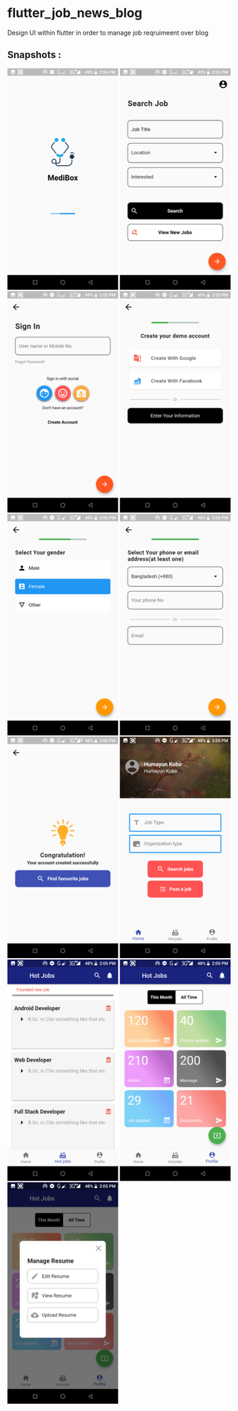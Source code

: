 # flutter_job_news_blog

Design UI within flutter in order to manage job reqruimeent over blog

## Snapshots : 
<img src = "https://github.com/hkobir/job_news_flutter/blob/master/snapshots/1.png" width="250px" height="500">
<img src = "https://github.com/hkobir/job_news_flutter/blob/master/snapshots/2.png" width="250px" height="500">
<img src = "https://github.com/hkobir/job_news_flutter/blob/master/snapshots/3.png" width="250px" height="500">
<img src = "https://github.com/hkobir/job_news_flutter/blob/master/snapshots/4.png" width="250px" height="500">
<img src = "https://github.com/hkobir/job_news_flutter/blob/master/snapshots/5.png" width="250px" height="500">
<img src = "https://github.com/hkobir/job_news_flutter/blob/master/snapshots/6.png" width="250px" height="500">
<img src = "https://github.com/hkobir/job_news_flutter/blob/master/snapshots/7.png" width="250px" height="500">
<img src = "https://github.com/hkobir/job_news_flutter/blob/master/snapshots/8.png" width="250px" height="500">
<img src = "https://github.com/hkobir/job_news_flutter/blob/master/snapshots/9.png" width="250px" height="500">
<img src = "https://github.com/hkobir/job_news_flutter/blob/master/snapshots/10.png" width="250px" height="500">
<img src = "https://github.com/hkobir/job_news_flutter/blob/master/snapshots/11.png" width="250px" height="500">

